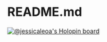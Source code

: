 # README.md
[![@jessicaleoa's Holopin board](https://holopin.me/jessicaleoa)](https://holopin.io/@jessicaleoa)

